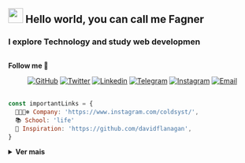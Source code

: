  ## <img height="30px" width="30px" src="https://camo.githubusercontent.com/e8e7b06ecf583bc040eb60e44eb5b8e0ecc5421320a92929ce21522dbc34c891/68747470733a2f2f6d656469612e67697068792e636f6d2f6d656469612f6876524a434c467a6361737252346961377a2f67697068792e676966"> Hello world, you can call me Fagner 
  
  ###    I explore Technology and study web developmen 


  ##
  
  **Follow me 🧭** 
<samp>
<p align="center"> 
    <a href = "https://www.github.com/fagnersro">
      <img alt="GitHub" src="https://img.shields.io/github/followers/fagnersro?style=social" target="_blank"></a>
  
  <a href="https://www.twitter.com/fagnersro" target="_blank">
      <img alt="Twitter" src="https://img.shields.io/twitter/follow/fagnersro?style=social" target="_blank"></a> 
  
  <a href = "https://www.linkedin.com/in/fagner-henrique-80989b236/">
      <img alt="Linkedin" src="https://img.shields.io/badge/-Linkedin-blue?style=flat-square&logo=Linkedin&logoColor=white" target="_blank"></a>
  
  <a href="https://t.me/fagnersro" target="_blank" >
      <img alt="Telegram" src="https://img.shields.io/badge/-Telegram-blue?style=flat-square&logo=Telegram&logoColor=white"></a>
   
  <a href = "https://www.instagram.com/fag_hnrq/">
      <img alt="Instagram" src="https://img.shields.io/badge/-Instagram-ff2b8e?style=flat-square&logo=Instagram&logoColor=white" target="_blank"></a>

  <a href="mailto:fagner.hg40@gmail.com" target="_blank" >
      <img alt="Email" src="https://img.shields.io/badge/-Email-c14438?style=flat-square&logo=Gmail&logoColor=white"></a>
</p>
  </samp>

  ##
  
  
  
  ```jsx
  const importantLinks = {
    👨🏾‍💻❄ Company: 'https://www.instagram.com/coldsyst/',
    📚 School: 'life'
    📝 Inspiration: 'https://github.com/davidflanagan',
  }
```
<details>
  <summary><b>Ver mais</b></summary>

  ### 🪐 **Languages**
  <samp>
    <p display="flex" flex-direction="row" align="center">
      <img align="center" alt="Rafa-Js" height="30" width="40" src="https://raw.githubusercontent.com/devicons/devicon/master/icons/javascript/javascript-plain.svg">
      <img align="center" alt="Rafa-Ts" height="30" width="40" src="https://raw.githubusercontent.com/devicons/devicon/master/icons/typescript/typescript-plain.svg">
      <img align="center" alt="Rafa-React" height="30" width="40" src="https://raw.githubusercontent.com/devicons/devicon/master/icons/react/react-original.svg">
      <img align="center" alt="Rafa-HTML" height="30" width="40" src="https://raw.githubusercontent.com/devicons/devicon/master/icons/html5/html5-original.svg">
      <img align="center" alt="Rafa-CSS" height="30" width="40" src="https://raw.githubusercontent.com/devicons/devicon/master/icons/css3/css3-original.svg">  
</samp>
</details>
